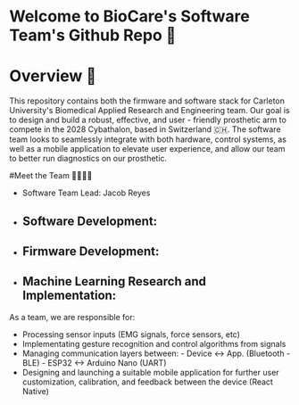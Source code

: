 # Welcome to BioCare's Software Team's Github Repo 🦾

# Overview 📌
This repository contains both the firmware and software stack for Carleton University's Biomedical Applied Research and Engineering team. Our goal is to design and build a robust, effective, and user - friendly prosthetic arm to compete in the 2028 Cybathalon, based in Switzerland 🇨🇭.
The software team looks to seamlessly integrate with both hardware, control systems, as well as a mobile application to elevate user experience, and allow our team to better run diagnostics on our prosthetic.

#Meet the Team 👨‍💻👩‍💻
  - Software Team Lead: Jacob Reyes
  - Software Development:
      -
  - Firmware Development:
      - 
  - Machine Learning Research and Implementation:
      - 

As a team, we are responsible for:
  - Processing sensor inputs (EMG signals, force sensors, etc)
  - Implementating gesture recognition and control algorithms from signals
  - Managing communication layers between:
          - Device <-> App. (Bluetooth - BLE)
          - ESP32 <-> Arduino Nano (UART)
  - Designing and launching a suitable mobile application for further user customization, calibration, and feedback between the device (React Native)
